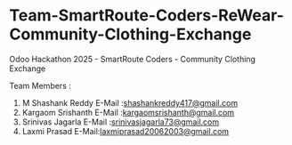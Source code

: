 # Team-SmartRoute-Coders-ReWear-Community-Clothing-Exchange
Odoo Hackathon 2025 - SmartRoute Coders - Community Clothing Exchange

Team Members :
1. M Shashank Reddy E-Mail :shashankreddy417@gmail.com
2. Kargaom Srishanth E-Mail :kargaomsrishanth@gmail.com
3. Srinivas Jagarla E-Mail :srinivasjagarla73@gmail.com
4. Laxmi Prasad E-Mail:laxmiprasad20062003@gmail.com
